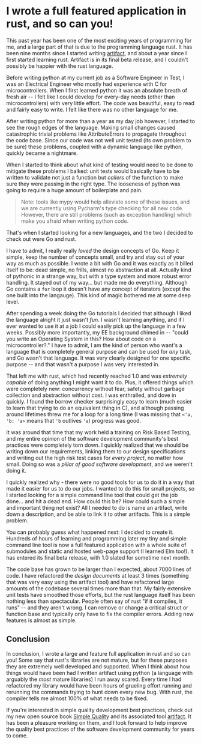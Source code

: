 # I wrote a full featured application in rust, and so can you!

This past year has been one of the most exciting years of programming for me,
and a large part of that is due to the programming language rust. It has been
nine months since I started writing [artifact][1], and about a year since I
first started learning rust. Artifact is in its final beta release, and I
couldn't possibly be happier with the rust language.

Before writing python at my current job as a Software Engineer in Test, I was an
Electrical Engineer who mostly had experience with C for microcontrollers.
When I first learned python it was an absolute breath of fresh air -- I felt
like I could develop for every-day needs (other than microcontrollers) with
very little effort. The code was beautiful, easy to read and fairly easy to
write. I felt like there was no other language for me.

After writing python for more than a year as my day job however, I started to
see the rough edges of the language. Making small changes caused catastrophic
trivial problems like AttributeErrors to propagate throughout the code base.
Since our code was not well unit tested (its own problem to be sure) these
problems, coupled with a dynamic language like python, quickly became a
nightmare.

When I started to think about what kind of testing would need to be done to
mitigate these problems I balked: unit tests would basically have to be written
to validate not just a function but *callers* of the function to make sure they
were passing in the right type. The looseness of python was going to require a
huge amount of boilerplate and pain.

> Note: tools like mypy would help alleviate some of these issues, and we are
> currently using Pycharm's type checking for all new code. However, there are
> still problems (such as exception handling) which make you afraid when writing
> python code.

That's when I started looking for a new languages, and the two I decided to
check out were Go and rust.

I have to admit, I really really *loved* the design concepts of Go. Keep it
simple, keep the number of concepts small, and try and stay out of your way as
much as possible. I wrote a bit with Go and it was exactly as it billed itself
to be: dead simple, no frills, almost no abstraction at all. Actually kind of
pythonic in a strange way, but with a type system and more robust error
handling. It stayed out of my way... but made me do everything. Although Go
contains a `for` loop it doesn't have any concept of iterators (except the one
built into the langauge). This kind of magic bothered me at some deep level.

After spending a week doing the Go tutorials I decided that although I liked the
language alright it just wasn't *fun*. I wasn't learning anything, and if I
ever wanted to use it at a job I could easily pick up the language in a few
weeks. Possibly more importantly, my EE background chimed in -- "could you write
an Operating System in this? How about code on a microcontroller?." I have to
admit, I am the kind of person who want's a language that is completely general
purpose and can be used for *any* task, and Go wasn't that language. It was very
clearly designed for one specific purpose -- and that wasn't a purpose I was
very interested in.

That left me with rust, which had recently reached 1.0 and was *extremely
capable* of doing anything I might want it to do. Plus, it offered things which
were completely new: concurrency without fear, safety without garbage
collection and abstraction without cost. I was enthralled, and dove in quickly. I
found the borrow checker surprisingly easy to learn (much easier to learn that
trying to do an equivalent thing in C), and although passing around lifetimes
threw me for a loop for a long time (I was missing that `<'a, 'b: 'a>` means
that `'b` outlives `'a`) progress was good.

It was around that time that my work held a training on Risk Based Testing, and
my entire opinion of the software development community's best practices were
completely torn down. I quickly realized that we should be writing down our
requirements, linking them to our design specifications and writing out the high
risk test cases for *every project*, no matter how small. Doing so was a
*pillar of good software development*, and we weren't doing it.

I quickly realized why - there were no good tools for us to do it in a way that
made it easier for us to do our jobs. I wanted to do this for small projects,
so I started looking for a simple command line tool that could get the job
done... and hit a dead end. How could this be? How could such a simple and
important thing not exist? All I needed to do is name an artifact, write down a
description, and be able to link it to other artifacts. This is a simple
problem.

You can probably guess what happened next: I decided to create it. Hundreds of
hours of learning and programming later my tiny and simple command line tool
is now a full featured application with a whole suite of submodules
and static and hosted web-page support (I learned Elm too!). It has entered its
final beta release, with 1.0 slated for sometime next month.

The code base has grown to be larger than I expected, about 7000 lines of code.
I have refactored the *design documents* at least 3 times (something that was
very easy using the artifact tool) and have refactored large amounts of the
codebase several times more than that. My fairly extensive unit tests have
smoothed those efforts, but the rust language itself has been nothing less than
spectacular. People often say of rust "if it compiles, it runs" -- and they
aren't wrong. I can remove or change a critical struct or function base and
typically only have to fix the compiler errors. Adding new features is almost as
simple.

## Conclusion

In conclusion, I wrote a large and feature full application in rust and so can
you! Some say that rust's libraries are not mature, but for these purposes they
are extremely well developed and supported. When I think about how things would
have been had I written artifact using python (a language with arguably the
*most* mature libraries) I run away scared. Every time I had refactored my
library would have been hours of grueling effort running and rerunning the
commands trying to hunt down every new bug. With rust, the compiler tells me
almost 100% of what needs to be fixed.

If you're interested in simple quality development best practices, check out my
new open source book [Simple Quality][2] and its associated tool [artifact][1].
It has been a pleasure working on them, and I look forward to help improve the
quality best practices of the software development community for years to come.

[1]: https://github.com/vitiral/artifact
[2]: https://vitiral.gitbooks.io/simple-quality/content/

